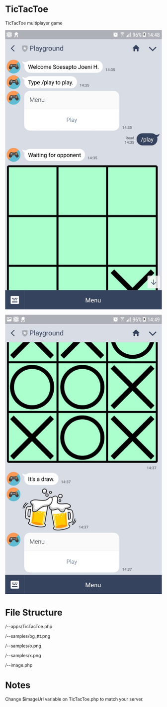 # TicTacToe
TicTacToe multiplayer game

![alt text](screenshot1.jpeg "ScreenShot")

![alt text](screenshot2.jpeg "ScreenShot")

# File Structure

/--apps/TicTacToe.php

/--samples/bg_ttt.png

/--samples/o.png

/--samples/x.png

/--image.php

# Notes

Change $imageUrl variable on TicTacToe.php to match your server. 